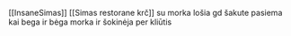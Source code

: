 [[InsaneSimas]] [[Simas restorane krč]] su morka lošia gd šakute pasiema kai bega ir bėga morka ir šokinėja per kliūtis